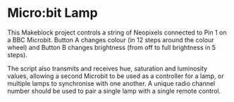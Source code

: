 
# Micro:bit Lamp

This Makeblock project controls a string of Neopixels connected to Pin 1 on a BBC Microbit. Button A changes colour (in 12 steps around the colour wheel) and Button B changes brightness (from off to full brightness in 5 steps).

The script also transmits and receives hue, saturation and luminosity values, allowing a second Microbit to be used as a controller for a lamp, or multiple lamps to synchronise with one another. A unique radio channel number should be used to pair a single lamp with a single remote control.

